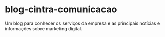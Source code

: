 # blog-cintra-comunicacao
Um blog para conhecer os serviços da empresa e as principais notícias e informações sobre marketing digital.
